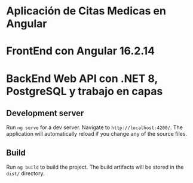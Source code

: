 # Aplicación de Citas Medicas en Angular 

# FrontEnd con Angular **16.2.14**
# BackEnd Web API con .NET 8, PostgreSQL y trabajo en capas

## Development server

Run `ng serve` for a dev server. Navigate to `http://localhost:4200/`. The application will automatically reload if you change any of the source files.

## Build

Run `ng build` to build the project. The build artifacts will be stored in the `dist/` directory.